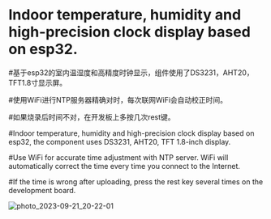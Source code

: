 # Indoor temperature, humidity and high-precision clock display based on esp32.
#基于esp32的室内温湿度和高精度时钟显示，组件使用了DS3231，AHT20，TFT1.8寸显示屏。

#使用WiFi进行NTP服务器精确对时，每次联网WiFi会自动校正时间。

#如果烧录后时间不对，在开发板上多按几次rest键。

#Indoor temperature, humidity and high-precision clock display based on esp32, the component uses DS3231, AHT20, TFT 1.8-inch display.

#Use WiFi for accurate time adjustment with NTP server. WiFi will automatically correct the time every time you connect to the Internet.

#If the time is wrong after uploading, press the rest key several times on the development board.


![photo_2023-09-21_20-22-01](https://github.com/Tesla1983/esp32-clock/assets/30205867/0dab2547-4486-46f3-85d2-7c4a5d6cd2c5)
